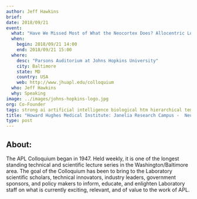 ```yaml
---
author: Jeff Hawkins
brief:
date: 2018/09/21
event:
  what: "Have We Missed Most of What the Neocortex Does? Allocentric Location as the Basis of Perception"
  when:
    begin: 2018/09/21 14:00
    end: 2018/09/21 15:00
  where:
    desc: "Parsons Auditorium at Johns Hopkins University"
    city: Baltimore
    state: MD
    country: USA
    web: http://www.jhuapl.edu/colloquium
  who: Jeff Hawkins
  why: Speaking
image: ../images/johns-hopkins-logo.jpg
org: Co-Founder
tags: strong ai artificial intelligence biological htm hierarchical temporal memory computing brain neuroscience
title: "Howard Hughes Medical Institute: Janelia Research Campus -  Neurotheory Seminar Series"
type: post
---
```


## About:

The APL Colloquium began in 1947. Held weekly, it is one of the longest standing technical and scientific lecture series in the Washington/Baltimore area. The goal of the Colloquium has been to bring to the Laboratory scientific scholars, technical innovators, industry leaders, government sponsors, and policy makers to inform, educate, and enlighten Laboratory staff on what is currently exciting, relevant, and of value to the work of APL.
